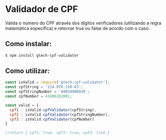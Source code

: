 # Validador de CPF
Valida o número do CPF através dos dígitos verificadores (utilizando a regra matemática específica) e retornar true ou false de acordo com o caso.

## Como instalar:
```bash
$ npm install gtech-cpf-validator
```

## Como utilizar:
```javascript
const isValid = require('gtech-cpf-validator');
const cpfString = '214.076.310-63';
const cpfStringNumber = '49034986039';
const cpfNumber = 41606102001;

const valid = { 
  cpf1 : isValid.cpfValidator(cpfString),
  cpf2 : isValid.cpfValidator(cpfStringNumber),
  cpf3 : isValid.cpfValidator(cpfNumber)
}

//return { cpf1: true, cpf2: true, cpf3: true }
```
